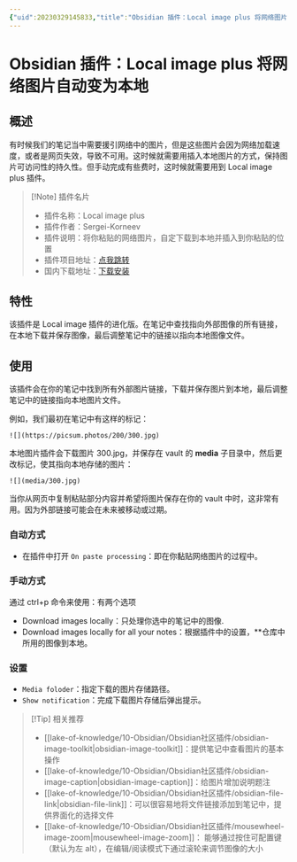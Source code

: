 ```yaml
---
{"uid":20230329145833,"title":"Obsidian 插件：Local image plus 将网络图片自动变为本地","tags":["Obsidian","插件","图片本地化","图片","自动化"],"description":"Obsidian 插件：Local image plus 将网络图片自动变为本地","author":"OS","type":"basic","draft":false,"editable":false,"modified":20230914154049,"dg-publish":true,"permalink":"/lake-of-knowledge/10-obsidian/obsidian/obsidian-local-images-plus/","dgPassFrontmatter":true}
---
```



# Obsidian 插件：Local image plus 将网络图片自动变为本地

## 概述

有时候我们的笔记当中需要援引网络中的图片，但是这些图片会因为网络加载速度，或者是网页失效，导致不可用。这时候就需要用插入本地图片的方式，保持图片可访问性的持久性。但手动完成有些费时，这时候就需要用到 Local image plus 插件。

> [!Note] 插件名片
> - 插件名称：Local image plus
> - 插件作者：Sergei-Korneev
> - 插件说明：将你粘贴的网络图片，自定下载到本地并插入到你粘贴的位置
> - 插件项目地址：[点我跳转](https://github.com/Sergei-Korneev/obsidian-local-images-plus)
> - 国内下载地址：[下载安装](https://pkmer.cn/products/plugin/pluginMarket/?obsidian-local-images-plus)

## 特性

该插件是 Local image 插件的进化版。在笔记中查找指向外部图像的所有链接，在本地下载并保存图像，最后调整笔记中的链接以指向本地图像文件。

## 使用

该插件会在你的笔记中找到所有外部图片链接，下载并保存图片到本地，最后调整笔记中的链接指向本地图片文件。

例如，我们最初在笔记中有这样的标记：

    ![](https://picsum.photos/200/300.jpg)

本地图片插件会下载图片 300.jpg，并保存在 vault 的 **media** 子目录中，然后更改标记，使其指向本地存储的图片：

    ![](media/300.jpg)

当你从网页中复制粘贴部分内容并希望将图片保存在你的 vault 中时，这非常有用。因为外部链接可能会在未来被移动或过期。

### 自动方式

- 在插件中打开 `On paste processing`：即在你黏贴网络图片的过程中。

### 手动方式

通过 ctrl+p 命令来使用：有两个选项

- Download images locally：只处理你选中的笔记中的图像.
- Download images locally for all your notes：根据插件中的设置，**仓库中所用的图像到本地。

### 设置

- `Media foloder`：指定下载的图片存储路径。
- `Show notification`：完成下载图片存储后弹出提示。

> [!Tip] 相关推荐
> - [[lake-of-knowledge/10-Obsidian/Obsidian社区插件/obsidian-image-toolkit\|obsidian-image-toolkit]]：提供笔记中查看图片的基本操作
> - [[lake-of-knowledge/10-Obsidian/Obsidian社区插件/obsidian-image-caption\|obsidian-image-caption]]：给图片增加说明题注
> - [[lake-of-knowledge/10-Obsidian/Obsidian社区插件/obsidian-file-link\|obsidian-file-link]]：可以很容易地将文件链接添加到笔记中，提供界面化的选择文件
> - [[lake-of-knowledge/10-Obsidian/Obsidian社区插件/mousewheel-image-zoom\|mousewheel-image-zoom]]： 能够通过按住可配置键（默认为左 alt），在编辑/阅读模式下通过滚轮来调节图像的大小